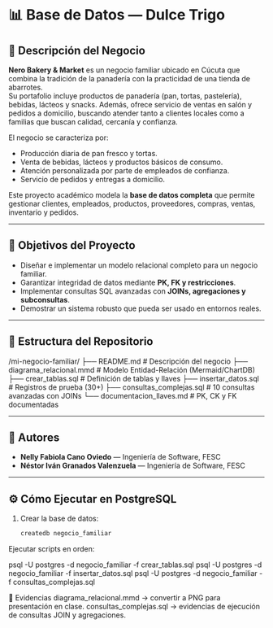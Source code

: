 # 📊 Base de Datos — Dulce Trigo
## 🏪 Descripción del Negocio
**Nero Bakery & Market** es un negocio familiar ubicado en Cúcuta que combina la tradición de la panadería con la practicidad de una tienda de abarrotes.  
Su portafolio incluye productos de panadería (pan, tortas, pastelería), bebidas, lácteos y snacks. Además, ofrece servicio de ventas en salón y pedidos a domicilio, buscando atender tanto a clientes locales como a familias que buscan calidad, cercanía y confianza.

El negocio se caracteriza por:
- Producción diaria de pan fresco y tortas.
- Venta de bebidas, lácteos y productos básicos de consumo.
- Atención personalizada por parte de empleados de confianza.
- Servicio de pedidos y entregas a domicilio.

Este proyecto académico modela la **base de datos completa** que permite gestionar clientes, empleados, productos, proveedores, compras, ventas, inventario y pedidos.

---

## 🎯 Objetivos del Proyecto
- Diseñar e implementar un modelo relacional completo para un negocio familiar.
- Garantizar integridad de datos mediante **PK, FK y restricciones**.
- Implementar consultas SQL avanzadas con **JOINs, agregaciones y subconsultas**.
- Demostrar un sistema robusto que pueda ser usado en entornos reales.

---

## 📂 Estructura del Repositorio
/mi-negocio-familiar/
├── README.md # Descripción del negocio
├── diagrama_relacional.mmd # Modelo Entidad-Relación (Mermaid/ChartDB)
├── crear_tablas.sql # Definición de tablas y llaves
├── insertar_datos.sql # Registros de prueba (30+)
├── consultas_complejas.sql # 10 consultas avanzadas con JOINs
└── documentacion_llaves.md # PK, CK y FK documentadas

---

## 👥 Autores
- **Nelly Fabiola Cano Oviedo** — Ingeniería de Software, FESC  
- **Néstor Iván Granados Valenzuela** — Ingeniería de Software, FESC  

---

## ⚙️ Cómo Ejecutar en PostgreSQL
1. Crear la base de datos:
   ```bash
   createdb negocio_familiar
Ejecutar scripts en orden:

psql -U postgres -d negocio_familiar -f crear_tablas.sql
psql -U postgres -d negocio_familiar -f insertar_datos.sql
psql -U postgres -d negocio_familiar -f consultas_complejas.sql

📸 Evidencias
diagrama_relacional.mmd → convertir a PNG para presentación en clase.
consultas_complejas.sql → evidencias de ejecución de consultas JOIN y agregaciones.
